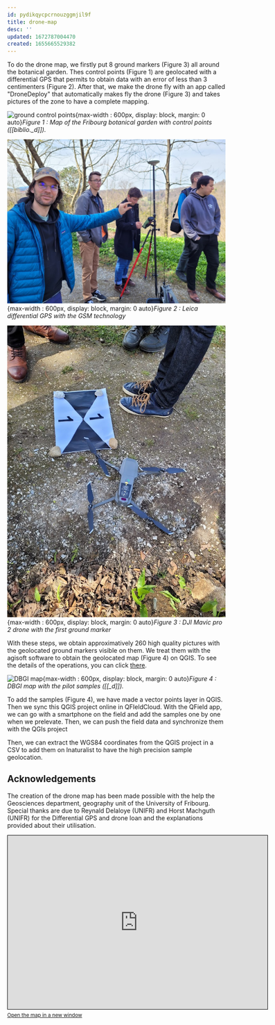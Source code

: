 ```yaml
---
id: pydikqycpcrnouzggmjil9f
title: drone-map
desc: ''
updated: 1672787004470
created: 1655665529382
---
```

To do the drone map, we firstly put 8 ground markers (Figure 3) all around the botanical garden. Thes control points (Figure 1) are geolocated with a differential GPS that permits to obtain data with an error of less than 3 centimenters (Figure 2). After that, we make the drone fly with an app called "DroneDeploy" that automatically makes fly the drone (Figure 3) and takes pictures of the zone to have a complete mapping.

![ground control points](assets/images/ground_control_points.png){max-width : 600px, display: block, margin: 0 auto}*Figure 1 : Map of the Fribourg botanical garden with control points ([[biblio._d]]).*

![GPS](assets/images/gps.jpg){max-width : 600px, display: block, margin: 0 auto}*Figure 2 : Leica differential GPS with the GSM technology*

![drone](assets/images/drone.jpg){max-width : 600px, display: block, margin: 0 auto}*Figure 3 : DJI Mavic pro 2 drone with the first ground marker*

With these steps, we obtain approximatively 260 high quality pictures with the geolocated ground markers visible on them. We treat them with the agisoft software to obtain the geolocated map (Figure 4) on QGIS. To see the details of the operations, you can click [there](methodology.agisoft.md).

![DBGI map](assets/images/DBGI_map.png){max-width : 600px, display: block, margin: 0 auto}*Figure 4 : DBGI map with the pilot samples ([[_d]]).*

To add the samples (Figure 4), we have made a vector points layer in QGIS. Then we sync this QGIS project online in QFIeldCloud. With the QField app, we can go with a smartphone on the field and add the samples one by one when we prelevate. Then, we can push the field data and synchronize them with the QGIs project

Then, we can extract the WGS84 coordinates from the QGIS project in a CSV to add them on Inaturalist to have the high precision sample geolocation.

## Acknowledgements

The creation of the drone map has been made possible with the help the Geosciences department, geography unit of the University of Fribourg. Special thanks are due to Reynald Delaloye (UNIFR) and Horst Machguth (UNIFR) for the Differential GPS and drone loan and the explanations provided about their utilisation.

<iframe width="600" height="400" frameborder="0" scrolling="no" marginheight="0" marginwidth="0" src="http://localhost:8080/geoserver/JBN/wms?service=WMS&version=1.1.0&request=GetMap&layers=JBN%3AJBN_map&bbox=2561566.7357523777%2C1205487.1416632638%2C2561988.054040848%2C1205660.3500881642&width=768&height=330&srs=EPSG%3A2056&styles=&format=application/openlayers" style="border: 1px solid black"></iframe><br/><small><a href="http://localhost:8080/geoserver/JBN/wms?service=WMS&version=1.1.0&request=GetMap&layers=JBN%3AJBN_map&bbox=2561566.7357523777%2C1205487.1416632638%2C2561988.054040848%2C1205660.3500881642&width=768&height=330&srs=EPSG%3A2056&styles=&format=application/openlayers">Open the map in a new window</a></small>

